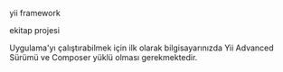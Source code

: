 yii framework

ekitap projesi

Uygulama'yı çalıştırabilmek için ilk olarak bilgisayarınızda 
Yii Advanced Sürümü ve Composer yüklü olması gerekmektedir. 
